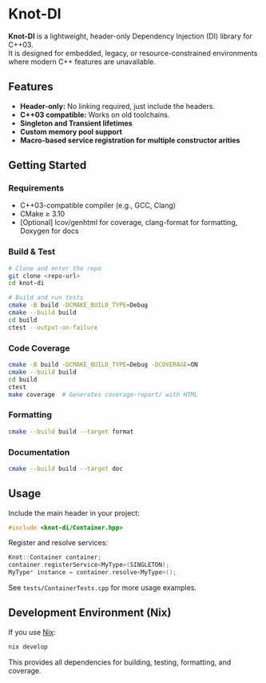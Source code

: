 # Knot-DI

**Knot-DI** is a lightweight, header-only Dependency Injection (DI) library for C++03.  
It is designed for embedded, legacy, or resource-constrained environments where modern C++ features are unavailable.

## Features

- **Header-only:** No linking required, just include the headers.
- **C++03 compatible:** Works on old toolchains.
- **Singleton and Transient lifetimes**
- **Custom memory pool support**
- **Macro-based service registration for multiple constructor arities**

## Getting Started

### Requirements

- C++03-compatible compiler (e.g., GCC, Clang)
- CMake ≥ 3.10
- [Optional] lcov/genhtml for coverage, clang-format for formatting, Doxygen for docs

### Build & Test

```sh
# Clone and enter the repo
git clone <repo-url>
cd knot-di

# Build and run tests
cmake -B build -DCMAKE_BUILD_TYPE=Debug
cmake --build build
cd build
ctest --output-on-failure
```

### Code Coverage

```sh
cmake -B build -DCMAKE_BUILD_TYPE=Debug -DCOVERAGE=ON
cmake --build build
cd build
ctest
make coverage  # Generates coverage-report/ with HTML
```

### Formatting

```sh
cmake --build build --target format
```

### Documentation

```sh
cmake --build build --target doc
```

## Usage

Include the main header in your project:

```cpp
#include <knot-di/Container.hpp>
```

Register and resolve services:

```cpp
Knot::Container container;
container.registerService<MyType>(SINGLETON);
MyType* instance = container.resolve<MyType>();
```

See `tests/ContainerTests.cpp` for more usage examples.

## Development Environment (Nix)

If you use [Nix](https://nixos.org):

```sh
nix develop
```

This provides all dependencies for building, testing, formatting, and coverage.
